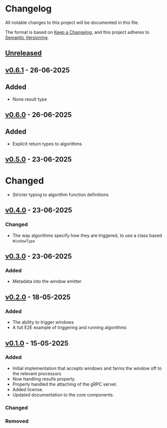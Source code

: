 # Changelog

All notable changes to this project will be documented in this file.

The format is based on [Keep a Changelog](https://keepachangelog.com/en/1.1.0/),
and this project adheres to [Semantic Versioning](https://semver.org/spec/v2.0.0.html).

## [Unreleased]

## [v0.6.1] - 26-06-2025

## Added

- None result type

## [v0.6.0] - 26-06-2025

## Added

- Explicit return types to algorithms

## [v0.5.0] - 23-06-2025

# Changed

- Stricter typing to algorithm function definitions

## [v0.4.0] - 23-06-2025

### Changed

- The way algorithms specify how they are triggered, to use a class based `WindowType`

## [v0.3.0] - 23-06-2025

### Added

- Metadata into the window emitter

## [v0.2.0] - 18-05-2025

### Added

- The ability to trigger windows
- A full E2E example of triggering and running algorithms

## [v0.1.0] - 15-05-2025

### Added

- Initial implementation that accepts windows and farms the window off to the relevant processors
- Now handling results properly.
- Properly handled the attaching of the gRPC server.
- Added license.
- Updated documentation to the core components.

### Changed

### Removed

[unreleased]: https://github.com/Predixus/Orca/compare/v0.6.1...HEAD
[v0.6.1]: https://github.com/Predixus/Orca/compare/v0.6.0...v0.6.1
[v0.6.0]: https://github.com/Predixus/Orca/compare/v0.5.0...v0.6.0
[v0.5.0]: https://github.com/Predixus/Orca/compare/v0.4.0...v0.5.0
[v0.4.0]: https://github.com/Predixus/Orca/compare/v0.3.0...v0.4.0
[v0.3.0]: https://github.com/Predixus/Orca/compare/v0.2.0...v0.3.0
[v0.2.0]: https://github.com/Predixus/Orca/compare/v0.1.0...v0.2.0
[v0.1.0]: https://github.com/Predixus/Orca/compare/v0.1.0...v0.1.0

